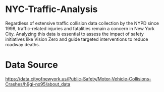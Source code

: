 # NYC-Traffic-Analysis
Regardless of extensive traffic collision data collection by the NYPD since 1998, traffic-related injuries and fatalities remain a concern in New York City. Analyzing this data is essential to assess the impact of safety initiatives like Vision Zero and guide targeted interventions to reduce roadway deaths.

# Data Source

https://data.cityofnewyork.us/Public-Safety/Motor-Vehicle-Collisions-Crashes/h9gi-nx95/about_data
